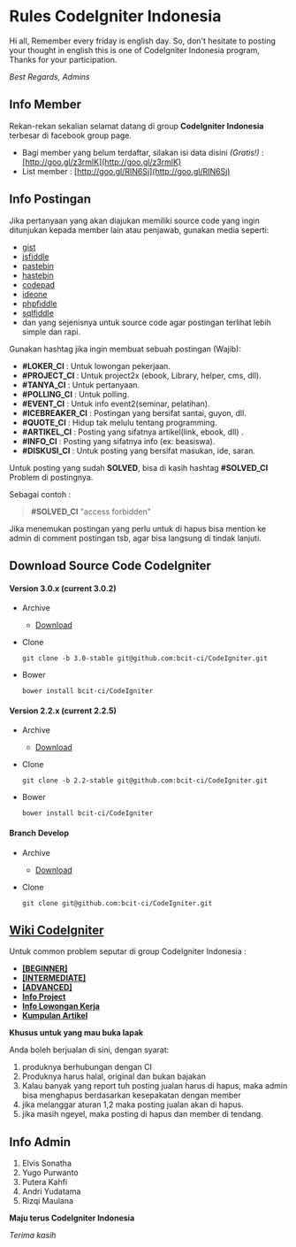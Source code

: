 Rules CodeIgniter Indonesia
==================

Hi all, Remember every friday is english day. So, don't hesitate to posting your thought in english this is one of CodeIgniter Indonesia program, Thanks for your participation.

_Best Regards, Admins_

## Info Member

Rekan-rekan sekalian selamat datang di group __CodeIgniter Indonesia__ terbesar di facebook group page.

- Bagi member yang belum terdaftar, silakan isi data disini _(Gratis!)_ : [http://goo.gl/z3rmlK](http://goo.gl/z3rmlK)
- List member : [http://goo.gl/RIN6Sj](http://goo.gl/RIN6Sj)

## Info Postingan

Jika pertanyaan yang akan diajukan memiliki source code yang ingin ditunjukan kepada member lain atau penjawab, gunakan media seperti:

- [gist](https://gist.github.com)
- [jsfiddle](https://jsfiddle.net/)
- [pastebin](http://pastebin.com/)
- [hastebin](http://hastebin.com/)
- [codepad](http://codepad.org/)
- [ideone](http://ideone.com/)
- [phpfiddle](http://phpfiddle.org/)
- [sqlfiddle](http://sqlfiddle.com/)
- dan yang sejenisnya untuk source code agar postingan terlihat lebih simple dan rapi.

Gunakan hashtag jika ingin membuat sebuah postingan (Wajib):

- __#‎LOKER_CI‬__ : Untuk lowongan pekerjaan.
- __#‎PROJECT_CI‬__ : Untuk project2x (ebook, Library, helper, cms, dll).
- __#‎TANYA_CI‬__ : Untuk pertanyaan.
- __#‎POLLING_CI‬__ : Untuk polling.
- __#‎EVENT_CI‬__ : Untuk info event2(seminar, pelatihan).
- __#‎ICEBREAKER_CI‬__ : Postingan yang bersifat santai, guyon, dll.
- __#‎QUOTE_CI‬__ : Hidup tak melulu tentang programming.
- __#‎ARTIKEL_CI‬__ : Posting yang sifatnya artikel(link, ebook, dll) .
- __#INFO_CI__ : Posting yang sifatnya info (ex: beasiswa).
- __#‎DISKUSI_CI‬__ : Untuk posting yang bersifat masukan, ide, saran.

Untuk posting yang sudah __SOLVED__, bisa di kasih hashtag ‪__#‎SOLVED_CI‬__ Problem di postingnya.

Sebagai contoh :
> __#SOLVED_CI__ "access forbidden"

Jika menemukan postingan yang perlu untuk di hapus bisa mention ke admin di comment postingan tsb, agar bisa langsung di tindak lanjuti.

## Download Source Code CodeIgniter

#### Version 3.0.x (current 3.0.2)
- Archive
    - [Download](https://github.com/bcit-ci/CodeIgniter/archive/3.0.2.zip)

- Clone

    ```
    git clone -b 3.0-stable git@github.com:bcit-ci/CodeIgniter.git
    ```

- Bower

    ```
    bower install bcit-ci/CodeIgniter
    ```

#### Version 2.2.x (current 2.2.5)
- Archive
    - [Download](https://github.com/bcit-ci/CodeIgniter/archive/2.2.5.zip)

- Clone

    ```
    git clone -b 2.2-stable git@github.com:bcit-ci/CodeIgniter.git
    ```

- Bower

    ```
    bower install bcit-ci/CodeIgniter
    ```

#### Branch Develop
- Archive
    - [Download](https://github.com/bcit-ci/CodeIgniter/archive/develop.zip)

- Clone

    ```
    git clone git@github.com:bcit-ci/CodeIgniter.git
    ```


## [Wiki CodeIgniter](https://github.com/EllisLab/CodeIgniter/wiki)

    
Untuk common problem seputar di group CodeIgniter Indonesia :

- [__[BEGINNER]__](https://www.facebook.com/notes/codeigniter-indonesia/beginner-solved-ci-common-problems/10152089424375337)
- [__[INTERMEDIATE]__](https://www.facebook.com/notes/codeigniter-indonesia/intermediate-solved-ci-common-problems/10152092948650337)
- [__[ADVANCED]__](https://www.facebook.com/notes/codeigniter-indonesia/advanced-solved-ci-common-problems/10152092943165337)
- [__Info Project__](https://www.facebook.com/notes/codeigniter-indonesia/member-project-lists/10152093407870337)
- [__Info Lowongan Kerja__](https://www.facebook.com/groups/codeigniter.id/permalink/10152144842570337/)
- [__Kumpulan Artikel__](https://www.facebook.com/groups/codeigniter.id/permalink/10152161288245337/)


__Khusus untuk yang mau buka lapak__

Anda boleh berjualan di sini, dengan syarat:

1. produknya berhubungan dengan CI
2. Produknya harus halal, original dan bukan bajakan
3. Kalau banyak yang report tuh posting jualan harus di hapus, maka admin bisa menghapus berdasarkan kesepakatan dengan member
4. jika melanggar aturan 1,2 maka posting jualan akan di hapus.
5. jika masih ngeyel, maka posting di hapus dan member di tendang.


## Info Admin

 1. Elvis Sonatha
 2. Yugo Purwanto
 3. Putera Kahfi
 4. Andri Yudatama
 5. Rizqi Maulana


__Maju terus CodeIgniter Indonesia__

_Terima kasih_